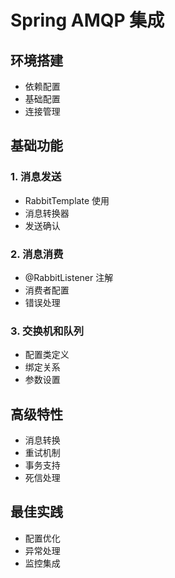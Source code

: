 # Spring AMQP 集成

## 环境搭建

- 依赖配置
- 基础配置
- 连接管理

## 基础功能

### 1. 消息发送

- RabbitTemplate 使用
- 消息转换器
- 发送确认

### 2. 消息消费

- @RabbitListener 注解
- 消费者配置
- 错误处理

### 3. 交换机和队列

- 配置类定义
- 绑定关系
- 参数设置

## 高级特性

- 消息转换
- 重试机制
- 事务支持
- 死信处理

## 最佳实践

- 配置优化
- 异常处理
- 监控集成
